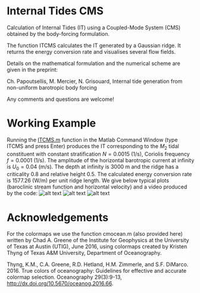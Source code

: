 # Internal Tides CMS

Calculation of Internal Tides (IT) using a Coupled-Mode System (CMS) obtained
by the body-forcing formulation.

The function ITCMS calculates the IT generated by a Gaussian ridge.
It returns the energy conversion rate and visualises several flow fields.

Details on the mathematical formulation and the numerical scheme are given in the preprint:

Ch. Papoutsellis, M. Mercier, N. Grisouard, Internal tide generation from non-uniform barotropic body forcing

Any comments and questions are welcome!


# Working Example
Running the [ITCMS.m](ITCMS.m) function in the Matlab Command Window (type ITCMS and press Enter) produces the IT corresponding to the $M_2$ tidal constituent with constant stratification $N=0.0015$ (1/s), Coriolis frequency $f = 0.0001$ (1/s). The amplitude of the horizontal barotropic current at infinity is $U_0 = 0.04$ (m/s). The depth at infinity is $3000$ m and the ridge has a criticality $0.8$ and relative height $0.5$. The calculated energy conversion rate is $1577.26$ (W/m) per unit ridge length. We give below typical plots (baroclinic stream function and horizontal velocity) and a video produced by the code:
![alt text](https://github.com/ChPapoutsellis/InternalTidesCMSv1.0/blob/main/OUTPUT/psi.png?raw=true)
![alt text](https://github.com/ChPapoutsellis/InternalTidesCMSv1.0/blob/main/OUTPUT/u.png?raw=true)
![alt text](https://github.com/ChPapoutsellis/InternalTidesCMSv1.0/blob/main/OUTPUT/VIDEO.gif?raw=true)

# Acknowledgements
For the colormaps we use the function cmocean.m (also provided here) written by Chad A. Greene of the Institute for Geophysics at the 
University of Texas at Austin (UTIG), June 2016, using colormaps created by Kristen
Thyng of Texas A&M University, Department of Oceanography.

Thyng, K.M., C.A. Greene, R.D. Hetland, H.M. Zimmerle, and S.F. DiMarco. 2016. True 
colors of oceanography: Guidelines for effective and accurate colormap selection. 
Oceanography 29(3):9-13, http://dx.doi.org/10.5670/oceanog.2016.66.

